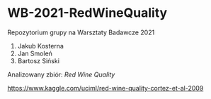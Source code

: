 # WB-2021-RedWineQuality
Repozytorium grupy na Warsztaty Badawcze 2021
1. Jakub Kosterna
2. Jan Smoleń
3. Bartosz Siński

Analizowany zbiór: *Red Wine Quality*

https://www.kaggle.com/uciml/red-wine-quality-cortez-et-al-2009
